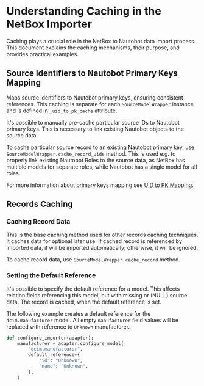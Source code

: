 # Understanding Caching in the NetBox Importer

Caching plays a crucial role in the NetBox to Nautobot data import process. This document explains the caching mechanisms, their purpose, and provides practical examples.

## Source Identifiers to Nautobot Primary Keys Mapping

Maps source identifiers to Nautobot primary keys, ensuring consistent references. This caching is separate for each `SourceModelWrapper` instance and is defined in `_uid_to_pk_cache` attribute.

It's possible to manually pre-cache particular source IDs to Nautobot primary keys. This is necessary to link existing Nautobot objects to the source data.

To cache particular source record to an existing Nautobot primary key, use `SourceModelWrapper.cache_record_uids` method. This is used e.g. to properly link existing Nautobot Roles to the source data, as NetBox has multiple models for separate roles, while Nautobot has a single model for all roles.

For more information about primary keys mapping see [UID to PK Mapping](./primary_keys.md).

## Records Caching

### Caching Record Data

This is the base caching method used for other records caching techniques. It caches data for optional later use. If cached record is referenced by imported data, it will be imported automatically; otherwise, it will be ignored.

To cache record data, use `SourceModelWrapper.cache_record` method.

### Setting the Default Reference

It's possible to specify the default reference for a model. This affects relation fields referencing this model, but with missing or (NULL) source data. The record is cached, when the default reference is set.

The following example creates a default reference for the `dcim.manufacturer` model. All empty `manufacturer` field values will be replaced with reference to `Unknown` manufacturer.

```python
def configure_importer(adapter):
    manufacturer = adapter.configure_model(
        "dcim.manufacturer",
        default_reference={
            "id": "Unknown",
            "name": "Unknown",
        },
    )
```
